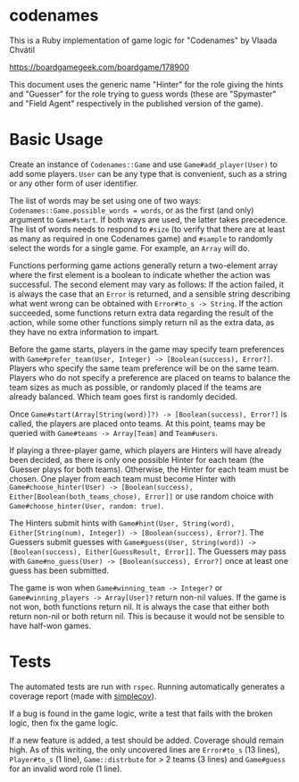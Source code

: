 # codenames

This is a Ruby implementation of game logic for "Codenames" by Vlaada Chvátil

https://boardgamegeek.com/boardgame/178900

This document uses the generic name "Hinter" for the role giving the hints and "Guesser" for the role trying to guess words (these are "Spymaster" and "Field Agent" respectively in the published version of the game).

# Basic Usage

Create an instance of `Codenames::Game` and use `Game#add_player(User)` to add some players.
`User` can be any type that is convenient, such as a string or any other form of user identifier.

The list of words may be set using one of two ways: `Codenames::Game.possible_words = words`, or as the first (and only) argument to `Game#start`.
If both ways are used, the latter takes precedence.
The list of words needs to respond to `#size` (to verify that there are at least as many as required in one Codenames game) and `#sample` to randomly select the words for a single game.
For example, an `Array` will do.

Functions performing game actions generally return a two-element array where the first element is a boolean to indicate whether the action was successful.
The second element may vary as follows:
If the action failed, it is always the case that an `Error` is returned, and a sensible string describing what went wrong can be obtained with `Error#to_s -> String`.
If the action succeeded, some functions return extra data regarding the result of the action, while some other functions simply return nil as the extra data, as they have no extra information to impart.

Before the game starts, players in the game may specify team preferences with `Game#prefer_team(User, Integer) -> [Boolean(success), Error?]`.
Players who specify the same team preference will be on the same team.
Players who do not specify a preference are placed on teams to balance the team sizes as much as possible, or randomly placed if the teams are already balanced.
Which team goes first is randomly decided.

Once `Game#start(Array[String(word)]?) -> [Boolean(success), Error?]` is called, the players are placed onto teams.
At this point, teams may be queried with `Game#teams -> Array[Team]` and `Team#users`.

If playing a three-player game, which players are Hinters will have already been decided, as there is only one possible Hinter for each team (the Guesser plays for both teams).
Otherwise, the Hinter for each team must be chosen.
One player from each team must become Hinter with `Game#choose_hinter(User) -> [Boolean(success), Either[Boolean(both_teams_chose), Error]]` or use random choice with `Game#choose_hinter(User, random: true)`.

The Hinters submit hints with `Game#hint(User, String(word), Either[String(num), Integer]) -> [Boolean(success), Error?]`.
The Guessers submit guesses with `Game#guess(User, String(word)) -> [Boolean(success), Either[GuessResult, Error]]`.
The Guessers may pass with `Game#no_guess(User) -> [Boolean(success), Error?]` once at least one guess has been submitted.

The game is won when `Game#winning_team -> Integer?` or `Game#winning_players -> Array[User]?` return non-nil values.
If the game is not won, both functions return nil.
It is always the case that either both return non-nil or both return nil.
This is because it would not be sensible to have half-won games.

# Tests

The automated tests are run with `rspec`.
Running automatically generates a coverage report (made with [simplecov](https://github.com/colszowka/simplecov)).

If a bug is found in the game logic, write a test that fails with the broken logic, then fix the game logic.

If a new feature is added, a test should be added.
Coverage should remain high.
As of this writing, the only uncovered lines are `Error#to_s` (13 lines), `Player#to_s` (1 line), `Game::distrbute` for > 2 teams (3 lines) and `Game#guess` for an invalid word role (1 line).
